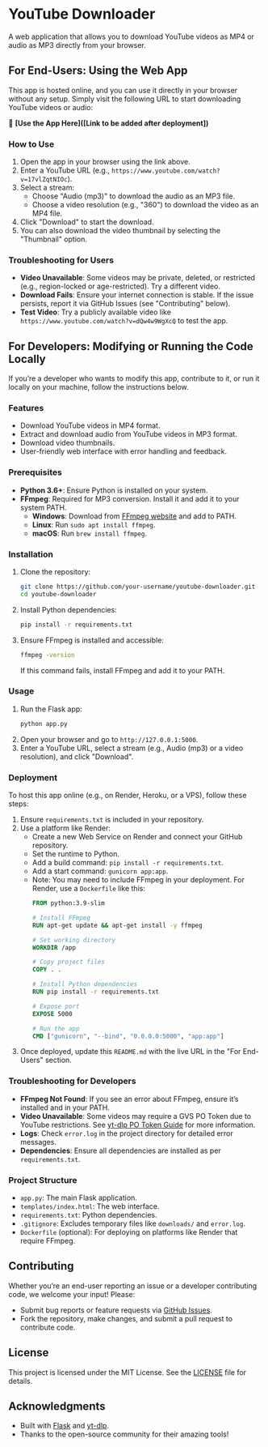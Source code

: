 # YouTube Downloader

A web application that allows you to download YouTube videos as MP4 or audio as MP3 directly from your browser.

## For End-Users: Using the Web App

This app is hosted online, and you can use it directly in your browser without any setup. Simply visit the following URL to start downloading YouTube videos or audio:

🔗 **[Use the App Here]([Link to be added after deployment])**

### How to Use
1. Open the app in your browser using the link above.
2. Enter a YouTube URL (e.g., `https://www.youtube.com/watch?v=17vlZqtNIOc`).
3. Select a stream:
   - Choose "Audio (mp3)" to download the audio as an MP3 file.
   - Choose a video resolution (e.g., "360") to download the video as an MP4 file.
4. Click "Download" to start the download.
5. You can also download the video thumbnail by selecting the "Thumbnail" option.

### Troubleshooting for Users
- **Video Unavailable**: Some videos may be private, deleted, or restricted (e.g., region-locked or age-restricted). Try a different video.
- **Download Fails**: Ensure your internet connection is stable. If the issue persists, report it via GitHub Issues (see "Contributing" below).
- **Test Video**: Try a publicly available video like `https://www.youtube.com/watch?v=dQw4w9WgXcQ` to test the app.


## For Developers: Modifying or Running the Code Locally

If you’re a developer who wants to modify this app, contribute to it, or run it locally on your machine, follow the instructions below.

### Features
- Download YouTube videos in MP4 format.
- Extract and download audio from YouTube videos in MP3 format.
- Download video thumbnails.
- User-friendly web interface with error handling and feedback.

### Prerequisites
- **Python 3.6+**: Ensure Python is installed on your system.
- **FFmpeg**: Required for MP3 conversion. Install it and add it to your system PATH.
  - **Windows**: Download from [FFmpeg website](https://ffmpeg.org/download.html) and add to PATH.
  - **Linux**: Run `sudo apt install ffmpeg`.
  - **macOS**: Run `brew install ffmpeg`.

### Installation
1. Clone the repository:
   ```bash
   git clone https://github.com/your-username/youtube-downloader.git
   cd youtube-downloader
   ```
2. Install Python dependencies:
   ```bash
   pip install -r requirements.txt
   ```
3. Ensure FFmpeg is installed and accessible:
   ```bash
   ffmpeg -version
   ```
   If this command fails, install FFmpeg and add it to your PATH.

### Usage
1. Run the Flask app:
   ```bash
   python app.py
   ```
2. Open your browser and go to `http://127.0.0.1:5000`.
3. Enter a YouTube URL, select a stream (e.g., Audio (mp3) or a video resolution), and click "Download".

### Deployment
To host this app online (e.g., on Render, Heroku, or a VPS), follow these steps:
1. Ensure `requirements.txt` is included in your repository.
2. Use a platform like Render:
   - Create a new Web Service on Render and connect your GitHub repository.
   - Set the runtime to Python.
   - Add a build command: `pip install -r requirements.txt`.
   - Add a start command: `gunicorn app:app`.
   - Note: You may need to include FFmpeg in your deployment. For Render, use a `Dockerfile` like this:
     ```dockerfile
     FROM python:3.9-slim

     # Install FFmpeg
     RUN apt-get update && apt-get install -y ffmpeg

     # Set working directory
     WORKDIR /app

     # Copy project files
     COPY . .

     # Install Python dependencies
     RUN pip install -r requirements.txt

     # Expose port
     EXPOSE 5000

     # Run the app
     CMD ["gunicorn", "--bind", "0.0.0.0:5000", "app:app"]

3. Once deployed, update this `README.md` with the live URL in the "For End-Users" section.

### Troubleshooting for Developers
- **FFmpeg Not Found**: If you see an error about FFmpeg, ensure it’s installed and in your PATH.
- **Video Unavailable**: Some videos may require a GVS PO Token due to YouTube restrictions. See [yt-dlp PO Token Guide](https://github.com/yt-dlp/yt-dlp/wiki/PO-Token-Guide) for more information.
- **Logs**: Check `error.log` in the project directory for detailed error messages.
- **Dependencies**: Ensure all dependencies are installed as per `requirements.txt`.

### Project Structure
- `app.py`: The main Flask application.
- `templates/index.html`: The web interface.
- `requirements.txt`: Python dependencies.
- `.gitignore`: Excludes temporary files like `downloads/` and `error.log`.
- `Dockerfile` (optional): For deploying on platforms like Render that require FFmpeg.

## Contributing
Whether you’re an end-user reporting an issue or a developer contributing code, we welcome your input! Please:
- Submit bug reports or feature requests via [GitHub Issues](https://github.com/your-username/youtube-downloader/issues).
- Fork the repository, make changes, and submit a pull request to contribute code.

## License
This project is licensed under the MIT License. See the [LICENSE](LICENSE) file for details.

## Acknowledgments
- Built with [Flask](https://flask.palletsprojects.com/) and [yt-dlp](https://github.com/yt-dlp/yt-dlp).
- Thanks to the open-source community for their amazing tools!
